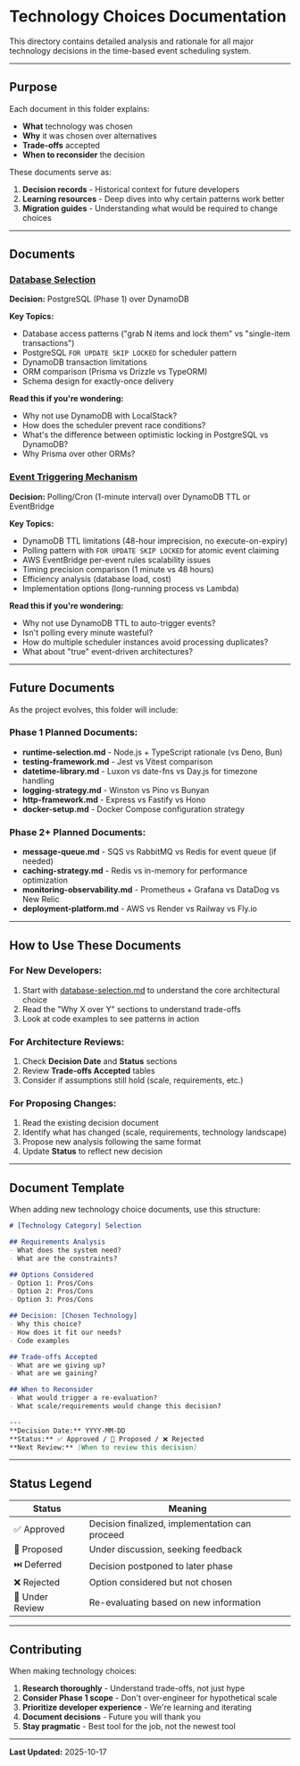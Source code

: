 # Technology Choices Documentation

This directory contains detailed analysis and rationale for all major technology decisions in the time-based event scheduling system.

---

## Purpose

Each document in this folder explains:
- **What** technology was chosen
- **Why** it was chosen over alternatives
- **Trade-offs** accepted
- **When to reconsider** the decision

These documents serve as:
1. **Decision records** - Historical context for future developers
2. **Learning resources** - Deep dives into why certain patterns work better
3. **Migration guides** - Understanding what would be required to change choices

---

## Documents

### [Database Selection](./database-selection.md)
**Decision:** PostgreSQL (Phase 1) over DynamoDB

**Key Topics:**
- Database access patterns ("grab N items and lock them" vs "single-item transactions")
- PostgreSQL `FOR UPDATE SKIP LOCKED` for scheduler pattern
- DynamoDB transaction limitations
- ORM comparison (Prisma vs Drizzle vs TypeORM)
- Schema design for exactly-once delivery

**Read this if you're wondering:**
- Why not use DynamoDB with LocalStack?
- How does the scheduler prevent race conditions?
- What's the difference between optimistic locking in PostgreSQL vs DynamoDB?
- Why Prisma over other ORMs?

### [Event Triggering Mechanism](./event-triggering-mechanism.md)
**Decision:** Polling/Cron (1-minute interval) over DynamoDB TTL or EventBridge

**Key Topics:**
- DynamoDB TTL limitations (48-hour imprecision, no execute-on-expiry)
- Polling pattern with `FOR UPDATE SKIP LOCKED` for atomic event claiming
- AWS EventBridge per-event rules scalability issues
- Timing precision comparison (1 minute vs 48 hours)
- Efficiency analysis (database load, cost)
- Implementation options (long-running process vs Lambda)

**Read this if you're wondering:**
- Why not use DynamoDB TTL to auto-trigger events?
- Isn't polling every minute wasteful?
- How do multiple scheduler instances avoid processing duplicates?
- What about "true" event-driven architectures?

---

## Future Documents

As the project evolves, this folder will include:

### Phase 1 Planned Documents:
- **runtime-selection.md** - Node.js + TypeScript rationale (vs Deno, Bun)
- **testing-framework.md** - Jest vs Vitest comparison
- **datetime-library.md** - Luxon vs date-fns vs Day.js for timezone handling
- **logging-strategy.md** - Winston vs Pino vs Bunyan
- **http-framework.md** - Express vs Fastify vs Hono
- **docker-setup.md** - Docker Compose configuration strategy

### Phase 2+ Planned Documents:
- **message-queue.md** - SQS vs RabbitMQ vs Redis for event queue (if needed)
- **caching-strategy.md** - Redis vs in-memory for performance optimization
- **monitoring-observability.md** - Prometheus + Grafana vs DataDog vs New Relic
- **deployment-platform.md** - AWS vs Render vs Railway vs Fly.io

---

## How to Use These Documents

### For New Developers:
1. Start with [database-selection.md](./database-selection.md) to understand the core architectural choice
2. Read the "Why X over Y" sections to understand trade-offs
3. Look at code examples to see patterns in action

### For Architecture Reviews:
1. Check **Decision Date** and **Status** sections
2. Review **Trade-offs Accepted** tables
3. Consider if assumptions still hold (scale, requirements, etc.)

### For Proposing Changes:
1. Read the existing decision document
2. Identify what has changed (scale, requirements, technology landscape)
3. Propose new analysis following the same format
4. Update **Status** to reflect new decision

---

## Document Template

When adding new technology choice documents, use this structure:

```markdown
# [Technology Category] Selection

## Requirements Analysis
- What does the system need?
- What are the constraints?

## Options Considered
- Option 1: Pros/Cons
- Option 2: Pros/Cons
- Option 3: Pros/Cons

## Decision: [Chosen Technology]
- Why this choice?
- How does it fit our needs?
- Code examples

## Trade-offs Accepted
- What are we giving up?
- What are we gaining?

## When to Reconsider
- What would trigger a re-evaluation?
- What scale/requirements would change this decision?

---
**Decision Date:** YYYY-MM-DD
**Status:** ✅ Approved / 🚧 Proposed / ❌ Rejected
**Next Review:** [When to review this decision]
```

---

## Status Legend

| Status | Meaning |
|--------|---------|
| ✅ Approved | Decision finalized, implementation can proceed |
| 🚧 Proposed | Under discussion, seeking feedback |
| ⏭️ Deferred | Decision postponed to later phase |
| ❌ Rejected | Option considered but not chosen |
| 🔄 Under Review | Re-evaluating based on new information |

---

## Contributing

When making technology choices:

1. **Research thoroughly** - Understand trade-offs, not just hype
2. **Consider Phase 1 scope** - Don't over-engineer for hypothetical scale
3. **Prioritize developer experience** - We're learning and iterating
4. **Document decisions** - Future you will thank you
5. **Stay pragmatic** - Best tool for the job, not the newest tool

---

**Last Updated:** 2025-10-17

